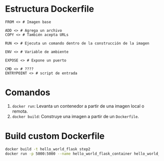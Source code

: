 # Estructura Dockerfile
```
FROM <> # Imagen base

ADD <> # Agrega un archivo
COPY <> # También acepta URLs

RUN <> # Ejecuta un comando dentro de la construcción de la imagen

ENV <> # Variable de ambiente

EXPOSE <> # Expone un puerto

CMD <> # ????
ENTRYPOINT <> # script de entrada
```

# Comandos
1. `docker run`: Levanta un contenedor a partir de una imagen local o remota.
2. `docker build`: Construye una imagen a partir de un `Dockerfile`.

# Build custom Dockerfile

```bash
docker build -t hello_world_flask step2
docker run -p 5000:5000 --name hello_world_flask_container hello_world_flask
```

